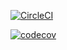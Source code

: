 [![CircleCI](https://circleci.com/gh/itisha/spring-recipe-mongodb.svg?style=svg)](https://circleci.com/gh/itisha/spring-recipe-mongodb)

[![codecov](https://codecov.io/gh/itisha/spring-recipe-mongodb/branch/master/graph/badge.svg)](https://codecov.io/gh/itisha/spring-recipe-mongodb)